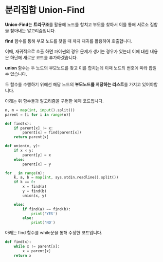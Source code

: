 # 분리집합 Union-Find


**Union-Find**는 **트리구조**를 활용해 노드를 합치고 부모를 찾아서 이를 통해 서로소 집합을 찾아내는 알고리즘입니다.

**find** 함수를 통해 부모 노드를 찾을 때 까지 재귀를 활용하여 호출합니다.

이때, 재귀적으로 호출 하면 파이썬의 경우 문제가 생기는 경우가 있는데 이에 대한 내용은 하단에 새로운 코드를 추가하겠습니다.

**union** 함수는 두 노드의 부모노드를 찾고 이를 합치는데 이때 노드의 번호에 따라 합칠 수 있습니다.

두 함수를 수행하기 위해선 해당 노드의 **부모노드를 저장하는 리스트**를 가지고 있어야합니다.

아래는 위 함수들과 알고리즘을 구현한 예제 코드입니다.

```python
n, m = map(int, input().split())
parent = [i for i in range(n)]

def find(x):
    if parent[x] != x:
        parent[x] = find(parent[x])
    return parent[x]

def union(x, y):
    if x < y:
        parent[y] = x
    else:
        parent[x] = y

for _ in range(m):
    k, a, b = map(int, sys.stdin.readline().split())
    if k == 0:
        x = find(a)
        y = find(b)
        union(x, y)

    else:
        if find(a) == find(b):
            print('YES')
        else:
            print('NO')

```

아래는 find 함수를 while문을 통해 수정한 코드입니다.

```python
def find(x):
    while x != parent[x]:
        x = parent[x]
    return x

```
